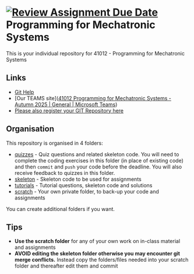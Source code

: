 [![Review Assignment Due Date](https://classroom.github.com/assets/deadline-readme-button-22041afd0340ce965d47ae6ef1cefeee28c7c493a6346c4f15d667ab976d596c.svg)](https://classroom.github.com/a/sRiDMmVt)
Programming for Mechatronic Systems
===================================
This is your individual repository for 41012 - Programming for Mechatronic Systems

Links
------------------------------------
* [Git Help](./GIT_HELP.md)
* [Our TEAMS site]([41012 Programming for Mechatronic Systems - Autumn 2025 | General | Microsoft Teams](https://teams.microsoft.com/l/team/19%3Aa0PUuaVuu821TAVfF5tZnE4Y2Fhgz9rguEd7A9flg2c1@thread.tacv2/conversations?groupId=b92606ca-1b87-406f-b629-e52d45ba74a4&tenantId=e8911c26-cf9f-4a9c-878e-527807be8791)) 
* [Please also register your GIT Repository here](https://forms.office.com/r/VyF0pBya0R) 

Organisation
------------------------------------
This repository is organised in 4 folders:

* [quizzes](./quizzes) - Quiz questions and related skeleton code. You will need to complete the coding exercises in this folder (in place of existing code) and then `commit` and `push` your code before the deadline. You will also receive feedback to quizzes in this folder.
* [skeleton](./skeleton) - Skeleton code to be used for assignments 
* [tutorials](./tutorials) - Tutorial questions, skeleton code and solutions 
* [scratch](./scratch) - Your own private folder, to back-up your code and assignments

You can create additional folders if you want.

Tips
------------------------------------
* **Use the scratch folder** for any of your own work on in-class material and assignments
* **AVOID editing the skeleton folder otherwise you may encounter git merge conflicts.** Instead copy the folders/files needed into your scratch folder and thereafter edit them and commit

